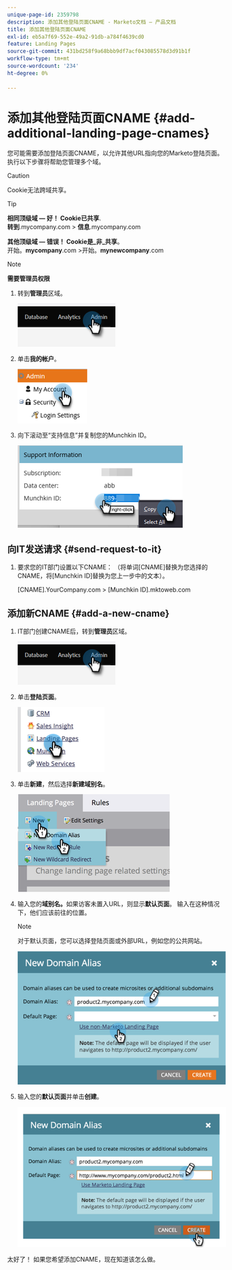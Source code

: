 ```yaml
---
unique-page-id: 2359798
description: 添加其他登陆页面CNAME - Marketo文档 — 产品文档
title: 添加其他登陆页面CNAME
exl-id: eb5a7f69-552e-49a2-91db-a784f4639cd0
feature: Landing Pages
source-git-commit: 431bd258f9a68bbb9df7acf043085578d3d91b1f
workflow-type: tm+mt
source-wordcount: '234'
ht-degree: 0%

---
```


# 添加其他登陆页面CNAME {#add-additional-landing-page-cnames}

您可能需要添加登陆页面CNAME，以允许其他URL指向您的Marketo登陆页面。 执行以下步骤将帮助您管理多个域。

>[!CAUTION]
>
>Cookie无法跨域共享。

>[!TIP]
>
>**相同顶级域 — 好！ Cookie已共享**.<br/> **转到**.mycompany.com > **信息**.mycompany.com
>
>**其他顶级域 — 错误！ Cookie是&#x200B;_非_共享**。<br/>开始。**mycompany**.com >开始。**mynewcompany**.com

>[!NOTE]
>
>**需要管理员权限**

1. 转到&#x200B;**管理员**&#x200B;区域。

   ![](assets/add-additional-landing-page-cnames-1.png)

1. 单击&#x200B;**我的帐户**。

   ![](assets/add-additional-landing-page-cnames-2.png)

1. 向下滚动至“支持信息”并复制您的Munchkin ID。

   ![](assets/add-additional-landing-page-cnames-3.png)

## 向IT发送请求 {#send-request-to-it}

1. 要求您的IT部门设置以下CNAME： （将单词[CNAME]替换为您选择的CNAME，将[Munchkin ID]替换为您上一步中的文本）。

   [CNAME].YourCompany.com > [Munchkin ID].mktoweb.com

## 添加新CNAME {#add-a-new-cname}

1. IT部门创建CNAME后，转到&#x200B;**管理员**&#x200B;区域。

   ![](assets/add-additional-landing-page-cnames-4.png)

1. 单击&#x200B;**登陆页面**。

   ![](assets/add-additional-landing-page-cnames-5.png)

1. 单击&#x200B;**新建**，然后选择&#x200B;**新建域别名**。

   ![](assets/add-additional-landing-page-cnames-6.png)

1. 输入您的&#x200B;**域别名。**&#x200B;如果访客未置入URL，则显示&#x200B;**默认页面**。 输入在这种情况下，他们应该前往的位置。

   >[!NOTE]
   >
   >对于默认页面，您可以选择登陆页面或外部URL，例如您的公共网站。

   ![](assets/add-additional-landing-page-cnames-7.png)

1. 输入您的&#x200B;**默认页面**&#x200B;并单击&#x200B;**创建**。

   ![](assets/add-additional-landing-page-cnames-8.png)

太好了！ 如果您希望添加CNAME，现在知道该怎么做。
